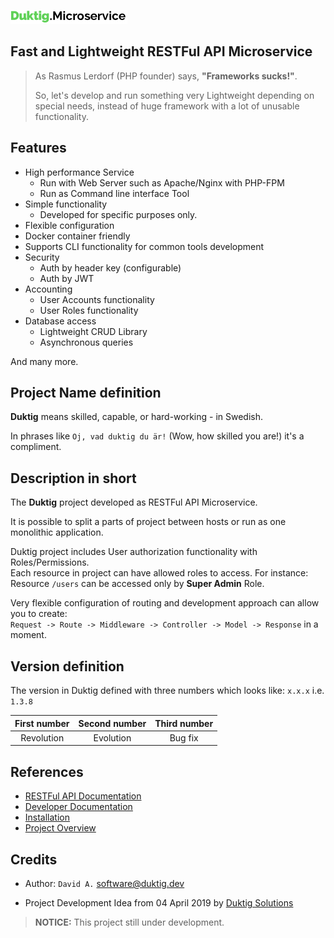 ![Image](documentation/Duktig_Microservice_logo.svg "Duktig.Microservice")

## Fast and Lightweight RESTFul API Microservice
     
> As Rasmus Lerdorf (PHP founder) says, **"Frameworks sucks!"**.
>
> So, let's develop and run something very Lightweight depending on special needs,
> instead of huge framework with a lot of unusable functionality.

## Features

 - High performance Service
   - Run with Web Server such as Apache/Nginx with PHP-FPM   
   - Run as Command line interface Tool
 - Simple functionality
   - Developed for specific purposes only. 
 - Flexible configuration
 - Docker container friendly
 - Supports CLI functionality for common tools development
 - Security
    - Auth by header key (configurable)
    - Auth by JWT
 - Accounting
    - User Accounts functionality
    - User Roles functionality   
 - Database access
    - Lightweight CRUD Library
    - Asynchronous queries
    
 And many more.     
 
## Project Name definition

**Duktig** means skilled, capable, or hard-working - in Swedish. 
  
In phrases like `Oj, vad duktig du är!` (Wow, how skilled you are!) it's a compliment.

## Description in short

The **Duktig** project developed as RESTFul API Microservice.

It is possible to split a parts of project between hosts or run as one monolithic application.

Duktig project includes User authorization functionality with Roles/Permissions.  
Each resource in project can have allowed roles to access. For instance: Resource `/users` can be accessed only by **Super Admin** Role.

Very flexible configuration of routing and development approach can allow you to create:  
`Request -> Route -> Middleware -> Controller -> Model -> Response` in a moment.  

## Version definition

The version in Duktig defined with three numbers which looks like: `x.x.x` i.e. `1.3.8`
 
|First number|Second number|Third number|
|:----:|:----:|:----:|
|Revolution|Evolution|Bug fix|
   
## References

- [RESTFul API Documentation](documentation/api/Readme.md)
- [Developer Documentation](documentation/development/Readme.md)  
- [Installation](documentation/install/Readme.md)  
- [Project Overview](documentation/project_overview/Readme.md) 

## Credits
   
- Author: `David A.` [software@duktig.dev](mailto:software@duktig.dev)

- Project Development Idea from 04 April 2019 by [Duktig Solutions](http://https://duktig.solutions/) 

> **NOTICE:** This project still under development.
